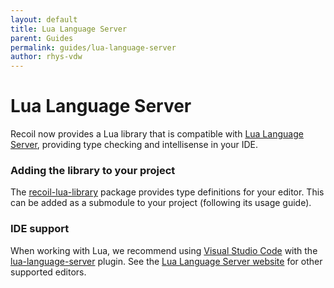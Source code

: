 ```yaml
---
layout: default
title: Lua Language Server
parent: Guides
permalink: guides/lua-language-server
author: rhys-vdw
---
```


# Lua Language Server

Recoil now provides a Lua library that is compatible with [Lua Language Server](https://luals.github.io/), providing type checking and intellisense in your IDE.

### Adding the library to your project

The [recoil-lua-library](https://github.com/beyond-all-reason/recoil-lua-library) package provides type definitions for your editor. This can be added as a submodule to your project (following its usage guide).

### IDE support

When working with Lua, we recommend using [Visual Studio Code](https://code.visualstudio.com/) with the [lua-language-server](https://marketplace.visualstudio.com/items?itemName=sumneko.lua) plugin. See the [Lua Language Server website](https://luals.github.io/#install) for other supported editors.